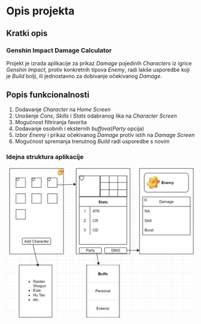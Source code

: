 # Opis projekta
## Kratki opis
### Genshin Impact Damage Calculator
Projekt je izrada aplikacije za prikaz *Damage* pojedinih *Characters* iz igrice *Genshin Impact*, protiv konkretnih tipova *Enemy*, radi lakše usporedbe koji je *Build* bolji, ili jednostavno za dobivanje očekivanog *Damage*. 

## Popis funkcionalnosti
1. Dodavanje *Character* na *Home Screen*
2. Unošenje *Cons*, *Skills* i *Stats* odabranog lika na *Character Screen*
3. Mogućnost filtriranja favorita
4. Dodavanje osobnih i eksternih *buffova*(*Party* opcija) 
5. Izbor *Enemy* i prikaz očekivanog *Damage* protiv istih na *Damage Screen*
6. Mogućnost spremanja trenutnog *Build* radi usporedbe s novim

### Idejna struktura aplikacije
![My Image](assets/idejna_shema.jpg)
